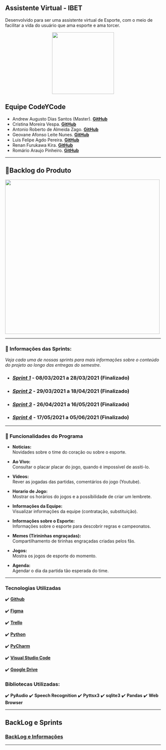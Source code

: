 ## Assistente Virtual - IBET
Desenvolvido para ser uma assistente virtual de Esporte, com o meio de facilitar a vida do usuário que ama esporte e ama torcer.

<p align="center">
<img src="https://github.com/criskurim/CodeYCode/blob/main/Imagens/logo-removebg-preview.png" width="200px" >
</p>

## Equipe CodeYCode
- Andrew Augusto Dias Santos (Master). [**GitHub**](https://github.com/AndrewAugusto)
- Cristina Moreira Vespa. [**GitHub**](https://github.com/criskurim)
- Antonio Roberto de Almeida Zago. [**GitHub**](https://github.com/Antonio-Zago)
- Geovane Afonso Leite Nunes. [**GitHub**]()
- Luis Felipe Agdo Pereira. [**GitHub**](https://github.com/LuisAgdo)
- Renan Furukawa Kira. [**GitHub**]()
- Romário Araujo Pinheiro. [**GitHub**](https://github.com/RomarioPinheiro)

----

## 🧩Backlog do Produto
<img src='https://github.com/criskurim/CodeYCode/blob/main/Sprints/Backlog.png' width='500'>

----

### 📅 Informações das Sprints:
*Veja cada uma de nossas sprints para mais informações sobre o conteúdo do projeto ao longo das entregas do semestre.*
- ### [*Sprint 1*](https://github.com/criskurim/CodeYCode/tree/main/Sprints/1ª%20Sprint) - 08/03/2021 a 28/03/2021 (Finalizado)
- ### [*Sprint 2*](https://github.com/criskurim/CodeYCode/tree/main/Sprints/2ª%20Sprint) - 29/03/2021 a 18/04/2021 (Finalizado)
- ### [*Sprint 3*](https://github.com/criskurim/CodeYCode/tree/main/Sprints/3ªSprint) - 26/04/2021 a 16/05/2021 (Finalizado)
- ### [*Sprint 4*](https://github.com/criskurim/CodeYCode/tree/main/Sprints/4ª%20Sprint) - 17/05/2021 a 05/06/2021 (Finalizado)

----

### 📱 Funcionalidades do Programa

- **Noticias:** <br>
Novidades sobre o time do coração ou sobre o esporte. <br>

- **Ao Vivo:** <br>
Consultar o placar placar do jogo, quando é impossível de assiti-lo. <br>

- **Vídeos:** <br>
Rever as jogadas das partidas, comentários do jogo (Youtube). <br>

- **Horario de Jogo:** <br>
Mostrar os horários do jogos e a possíbilidade de criar um lembrete. <br>

- **Informações da Equipe:** <br>
Visualizar informações da equipe (contratação, substituição). <br>

- **Informações sobre o Esporte:** <br>
Informações sobre o esporte para descobrir regras e campeonatos. <br>

- **Memes (Tirininhas engraçadas):** <br>
Compartilhamento de tirinhas engraçadas criadas pelos fãs. <br>

- **Jogos:** <br>
Mostra os jogos de esporte do momento. <br>

- **Agenda:**<br>
Agendar o dia da partida tão esperada do time. <br>

----

### Tecnologias Utilizadas

✔️ [**Github**](https://github.com)

✔️ [**Figma**](https://figma.com)

✔️ [**Trello**](https://trello.com/)

✔️ [**Python**](https://www.python.org)

✔️ [**PyCharm**](https://www.jetbrains.com/pt-br/pycharm/)

✔️ [**Visual Studio Code**](https://code.visualstudio.com/)

✔️ [**Google Drive**](https://www.google.com/intl/pt-br/drive/about.html)

### Bibliotecas Utilizadas:

✔️ **PyAudio**
✔️ **Speech Recognition**
✔️ **Pyttsx3**
✔️ **sqlite3**
✔️ **Pandas**
✔️ **Web Browser**

----

## BackLog e Sprints
### [**BackLog e Informações**](https://trello.com/b/sdjLR68I/codeycode-projeto-mobile)

----
